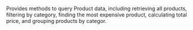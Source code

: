 Provides methods to query Product data, including retrieving all products,
filtering by category, finding the most expensive product,
calculating total price, and grouping products by categor.

